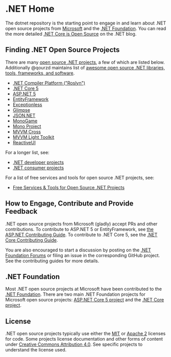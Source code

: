 # .NET Home

The dotnet repository is the starting point to engage in and learn about .NET
open source projects from [Microsoft](http://microsoft.github.io) and the
[.NET Foundation](http://dotnet.github.io). You can read the more detailed
[.NET Core is Open Source](http://blogs.msdn.com/b/dotnet/archive/2014/11/12/net-core-is-open-source.aspx)
on the .NET blog.

## Finding .NET Open Source Projects

There are many [open source .NET projects](dotnet-developer-projects.md), a few of which are listed below. Additionally @qourzd maintains list of [awesome open source .NET libraries, tools, frameworks, and software](https://github.com/quozd/awesome-dotnet).



* [.NET Compiler Platform ("Roslyn")](https://github.com/dotnet/roslyn)
* [.NET Core 5](https://github.com/dotnet/core)
* [ASP.NET 5](https://github.com/aspnet/home)
* [EntityFramework](https://github.com/aspnet/EntityFramework)
* [Exceptionless](https://github.com/exceptionless/Exceptionless)
* [Glimpse](http://getglimpse.com)
* [JSON.NET](http://json.net/)
* [MonoGame](http://monogame.net)
* [Mono Project](https://github.com/mono/)
* [MVVM Cross](https://github.com/MvvmCross/MvvmCross)
* [MVVM Light Toolkit](http://www.mvvmlight.net)
* [ReactiveUI](https://github.com/reactiveui/ReactiveUI)

For a longer list, see:

* [.NET developer projects](dotnet-developer-projects.md)
* [.NET consumer projects](dotnet-consumer-projects.md) 

For a list of free services and tools for open source .NET projects, see:

* [Free Services & Tools for Open Source .NET Projects](dotnet-free-oss-services.md)

## How to Engage, Contribute and Provide Feedback

.NET open source projects from Microsoft (gladly) accept PRs and other
contributions. To contribute to ASP.NET 5 or EntityFramework, see
[the ASP.NET Contributing Guide](https://github.com/aspnet/Home/blob/master/CONTRIBUTING.md).
To contribute to .NET Core 5, see the
[.NET Core Contributing Guide](https://github.com/dotnet/corefx/wiki/Contributing).

You are also encouraged to start a discussion by posting on the
[.NET Foundation Forums](http://forums.dotnetfoundation.org/) or filing an issue
in the corresponding GitHub project. See the contributing guides for more
details.

## .NET Foundation

Most .NET open source projects at Microsoft have been contributed to the
[.NET Foundation](http://www.dotnetfoundation.org/projects). There are two main
.NET Foundation projects for Microsoft open source projects:
[ASP.NET Core 5 project](http://www.dotnetfoundation.org/aspnet-5)
and the [.NET Core project](http://www.dotnetfoundation.org/netcore).

## License

.NET open source projects typically use either the [MIT](LICENSE) or
[Apache 2](http://www.apache.org/licenses/LICENSE-2.0) licenses for code. Some
projects license documentation and other forms of content under
[Creative Commons Attribution 4.0](http://creativecommons.org/licenses/by/4.0/).
See specific projects to understand the license used.
